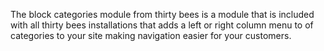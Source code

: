 The block categories module from thirty bees is a module that is included with all thirty bees installations that adds a left or right column menu to of categories to your site making navigation easier for your customers.
